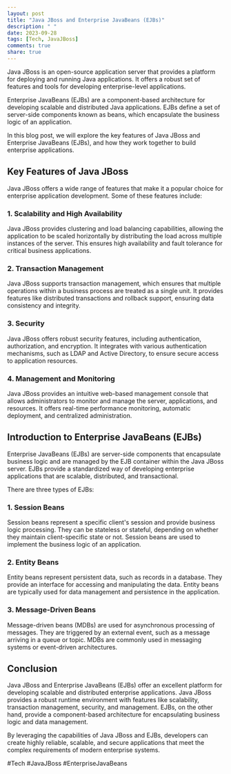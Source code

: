 ```yaml
---
layout: post
title: "Java JBoss and Enterprise JavaBeans (EJBs)"
description: " "
date: 2023-09-28
tags: [Tech, JavaJBoss]
comments: true
share: true
---
```


Java JBoss is an open-source application server that provides a platform for deploying and running Java applications. It offers a robust set of features and tools for developing enterprise-level applications.

Enterprise JavaBeans (EJBs) are a component-based architecture for developing scalable and distributed Java applications. EJBs define a set of server-side components known as beans, which encapsulate the business logic of an application.

In this blog post, we will explore the key features of Java JBoss and Enterprise JavaBeans (EJBs), and how they work together to build enterprise applications.

## Key Features of Java JBoss

Java JBoss offers a wide range of features that make it a popular choice for enterprise application development. Some of these features include:

### 1. Scalability and High Availability

Java JBoss provides clustering and load balancing capabilities, allowing the application to be scaled horizontally by distributing the load across multiple instances of the server. This ensures high availability and fault tolerance for critical business applications.

### 2. Transaction Management

Java JBoss supports transaction management, which ensures that multiple operations within a business process are treated as a single unit. It provides features like distributed transactions and rollback support, ensuring data consistency and integrity.

### 3. Security

Java JBoss offers robust security features, including authentication, authorization, and encryption. It integrates with various authentication mechanisms, such as LDAP and Active Directory, to ensure secure access to application resources.

### 4. Management and Monitoring

Java JBoss provides an intuitive web-based management console that allows administrators to monitor and manage the server, applications, and resources. It offers real-time performance monitoring, automatic deployment, and centralized administration.

## Introduction to Enterprise JavaBeans (EJBs)

Enterprise JavaBeans (EJBs) are server-side components that encapsulate business logic and are managed by the EJB container within the Java JBoss server. EJBs provide a standardized way of developing enterprise applications that are scalable, distributed, and transactional.

There are three types of EJBs:

### 1. Session Beans

Session beans represent a specific client's session and provide business logic processing. They can be stateless or stateful, depending on whether they maintain client-specific state or not. Session beans are used to implement the business logic of an application.

### 2. Entity Beans

Entity beans represent persistent data, such as records in a database. They provide an interface for accessing and manipulating the data. Entity beans are typically used for data management and persistence in the application.

### 3. Message-Driven Beans

Message-driven beans (MDBs) are used for asynchronous processing of messages. They are triggered by an external event, such as a message arriving in a queue or topic. MDBs are commonly used in messaging systems or event-driven architectures.

## Conclusion

Java JBoss and Enterprise JavaBeans (EJBs) offer an excellent platform for developing scalable and distributed enterprise applications. Java JBoss provides a robust runtime environment with features like scalability, transaction management, security, and management. EJBs, on the other hand, provide a component-based architecture for encapsulating business logic and data management.

By leveraging the capabilities of Java JBoss and EJBs, developers can create highly reliable, scalable, and secure applications that meet the complex requirements of modern enterprise systems.

#Tech #JavaJBoss #EnterpriseJavaBeans